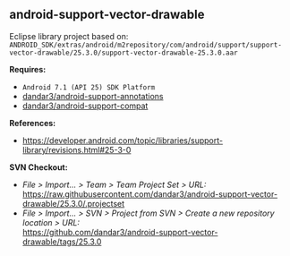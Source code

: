 ## android-support-vector-drawable

Eclipse library project based on:<br/>
`ANDROID_SDK/extras/android/m2repository/com/android/support/support-vector-drawable/25.3.0/support-vector-drawable-25.3.0.aar`

**Requires:**
- `Android 7.1 (API 25) SDK Platform`
- [dandar3/android-support-annotations](https://github.com/dandar3/android-support-annotations/tree/25.3.0)
- [dandar3/android-support-compat](https://github.com/dandar3/android-support-compat/tree/25.3.0)

**References:**
- https://developer.android.com/topic/libraries/support-library/revisions.html#25-3-0

**SVN Checkout:**
- _File > Import... > Team > Team Project Set > URL:_<br/>
  https://raw.githubusercontent.com/dandar3/android-support-vector-drawable/25.3.0/.projectset
- _File > Import... > SVN > Project from SVN > Create a new repository location > URL:_<br/> 
  https://github.com/dandar3/android-support-vector-drawable/tags/25.3.0